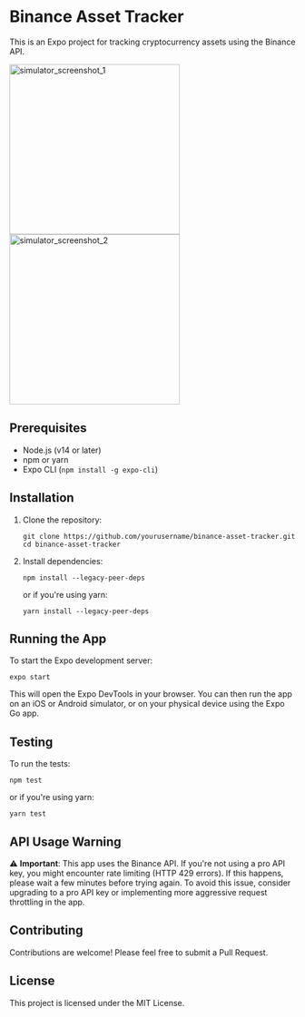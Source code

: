 # Binance Asset Tracker

This is an Expo project for tracking cryptocurrency assets using the Binance API.

<img src="https://github.com/barisizar/BinanceAssetTrackerExpo/assets/54599797/4ef270ee-cf00-4cd2-902f-da8d832c2234" alt="simulator_screenshot_1" width="300"/>

<img src="https://github.com/barisizar/BinanceAssetTrackerExpo/assets/54599797/e03c7508-0c8e-4194-a4e6-4f0874b4608c" alt="simulator_screenshot_2" width="300"/>


## Prerequisites

- Node.js (v14 or later)
- npm or yarn
- Expo CLI (`npm install -g expo-cli`)

## Installation

1. Clone the repository:
   ```
   git clone https://github.com/yourusername/binance-asset-tracker.git
   cd binance-asset-tracker
   ```

2. Install dependencies:
   ```
   npm install --legacy-peer-deps
   ```
   or if you're using yarn:
   ```
   yarn install --legacy-peer-deps
   ```

## Running the App

To start the Expo development server:

```
expo start
```

This will open the Expo DevTools in your browser. You can then run the app on an iOS or Android simulator, or on your physical device using the Expo Go app.

## Testing

To run the tests:

```
npm test
```

or if you're using yarn:

```
yarn test
```

## API Usage Warning

⚠️ **Important**: This app uses the Binance API. If you're not using a pro API key, you might encounter rate limiting (HTTP 429 errors). If this happens, please wait a few minutes before trying again. To avoid this issue, consider upgrading to a pro API key or implementing more aggressive request throttling in the app.

## Contributing

Contributions are welcome! Please feel free to submit a Pull Request.

## License

This project is licensed under the MIT License.

